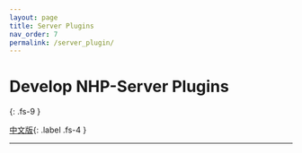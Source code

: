 ```yaml
---
layout: page
title: Server Plugins
nav_order: 7
permalink: /server_plugin/
---
```


# Develop NHP-Server Plugins
{: .fs-9 }

[中文版](./zh-cn/server_plugin/){: .label .fs-4 }

---




